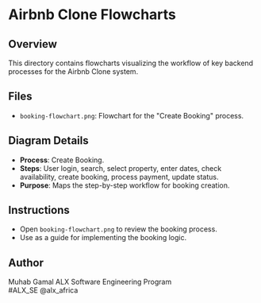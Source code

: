 # Airbnb Clone Flowcharts

## Overview
This directory contains flowcharts visualizing the workflow of key backend processes for the Airbnb Clone system.

## Files
- `booking-flowchart.png`: Flowchart for the "Create Booking" process.

## Diagram Details
- **Process**: Create Booking.
- **Steps**: User login, search, select property, enter dates, check availability, create booking, process payment, update status.
- **Purpose**: Maps the step-by-step workflow for booking creation.

## Instructions
- Open `booking-flowchart.png` to review the booking process.
- Use as a guide for implementing the booking logic.

## Author
Muhab Gamal
ALX Software Engineering Program  
#ALX_SE @alx_africa
